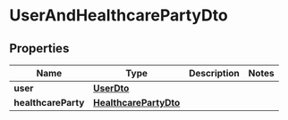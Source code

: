 
# UserAndHealthcarePartyDto

## Properties
Name | Type | Description | Notes
------------ | ------------- | ------------- | -------------
**user** | [**UserDto**](UserDto.md) |  |
**healthcareParty** | [**HealthcarePartyDto**](HealthcarePartyDto.md) |  |
